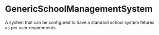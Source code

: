 # GenericSchoolManagementSystem
A system that can be configured to have a standard school system fetures as per user requirements.
